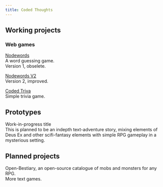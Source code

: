 ```yaml
---
title: Coded Thoughts
---
```


## Working projects

### Web games
[Nodewords](https://codedthoughts.github.io/nodewords/)<br>
A word guessing game.<br>
Version 1, obselete.<br>

[Nodewords V2](https://codedthoughts.github.io/nodewords/)<br>
Version 2, improved.<br>

[Coded Triva](https://codedthoughts.github.io/trivia/)<br>
Simple trivia game.<br>

## Prototypes
Work-in-progress title<br>
This is planned to be an indepth text-adventure story, mixing elements of Deus Ex and other scifi-fantasy elements with simple RPG gameplay in a mysterious setting.<br>

## Planned projects
Open-Bestiary, an open-source catalogue of mobs and monsters for any RPG.<br>
More text games.<br>
